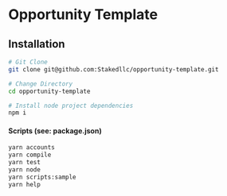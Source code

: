 # Opportunity Template
## Installation
```bash
# Git Clone
git clone git@github.com:Stakedllc/opportunity-template.git

# Change Directory
cd opportunity-template

# Install node project dependencies
npm i
```

#### Scripts (see: package.json)
```bash
yarn accounts
yarn compile
yarn test
yarn node
yarn scripts:sample
yarn help
```
